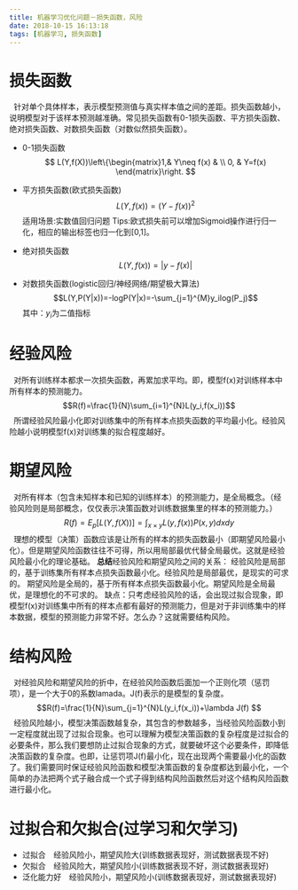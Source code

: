 ```yaml
---
title: 机器学习优化问题－损失函数，风险
date: 2018-10-15 16:13:18
tags: [机器学习, 损失函数]
---
```


# 损失函数
&nbsp;&nbsp;针对单个具体样本，表示模型预测值与真实样本值之间的差距。损失函数越小，说明模型对于该样本预测越准确。常见损失函数有0-1损失函数、平方损失函数、绝对损失函数、对数损失函数（对数似然损失函数）。
- 0-1损失函数
$$
L(Y,f(X))\left\{\begin{matrix}1,& Y\neq f(x)
 & \\ 0,
 & Y=f(x)
\end{matrix}\right.
$$
- 平方损失函数(欧式损失函数)
$$L(Y,f(x))=(Y-f(x))^2$$
适用场景:实数值回归问题
Tips:欧式损失前可以增加Sigmoid操作进行归一化，相应的输出标签也归一化到\[0,1\]。
- 绝对损失函数
$$L(Y,f(x))=|y-f(x)|$$

- 对数损失函数(logistic回归/神经网络/期望极大算法)
$$L(Y,P(Y|x))=-logP(Y|x)=-\sum_{j=1}^{M}y_ilog(P_j)$$
其中：$y_i$为二值指标

# 经验风险
&nbsp;&nbsp;对所有训练样本都求一次损失函数，再累加求平均。即，模型f(x)对训练样本中所有样本的预测能力。
$$R(f)=\frac{1}{N}\sum_{i=1}^{N}L(y_i,f(x_i))$$
&nbsp;&nbsp;所谓经验风险最小化即对训练集中的所有样本点损失函数的平均最小化。经验风险越小说明模型f(x)对训练集的拟合程度越好。

# 期望风险
&nbsp;&nbsp;对所有样本（包含未知样本和已知的训练样本）的预测能力，是全局概念。（经验风险则是局部概念，仅仅表示决策函数对训练数据集里的样本的预测能力。）
$$ R(f)=E_p[L(Y,f(X))]=\int_{x\times y}L(y,f(x))P(x,y)dxdy$$
&nbsp;&nbsp;理想的模型（决策）函数应该是让所有的样本的损失函数最小（即期望风险最小化）。但是期望风险函数往往不可得，所以用局部最优代替全局最优。这就是经验风险最小化的理论基础。
**总结**经验风险和期望风险之间的关系：
经验风险是局部的，基于训练集所有样本点损失函数最小化。经验风险是局部最优，是现实的可求的。
期望风险是全局的，基于所有样本点损失函数最小化。期望风险是全局最优，是理想化的不可求的。
缺点：只考虑经验风险的话，会出现过拟合现象，即模型f(x)对训练集中所有的样本点都有最好的预测能力，但是对于非训练集中的样本数据，模型的预测能力非常不好。怎么办？这就需要结构风险。

# 结构风险
&nbsp;&nbsp;对经验风险和期望风险的折中，在经验风险函数后面加一个正则化项（惩罚项），是一个大于0的系数lamada。J(f)表示的是模型的复杂度。
$$R(f)=\frac{1}{N}\sum_{j=1}^{N}L(y_i,f(x_i))+\lambda J(f) $$
&nbsp;&nbsp;经验风险越小，模型决策函数越复杂，其包含的参数越多，当经验风险函数小到一定程度就出现了过拟合现象。也可以理解为模型决策函数的复杂程度是过拟合的必要条件，那么我们要想防止过拟合现象的方式，就要破坏这个必要条件，即降低决策函数的复杂度。也即，让惩罚项J(f)最小化，现在出现两个需要最小化的函数了。我们需要同时保证经验风险函数和模型决策函数的复杂度都达到最小化，一个简单的办法把两个式子融合成一个式子得到结构风险函数然后对这个结构风险函数进行最小化。

# 过拟合和欠拟合(过学习和欠学习)

- 过拟合　经验风险小，期望风险大(训练数据表现好，测试数据表现不好)
- 欠拟合　经验风险大，期望风险小(训练数据表现不好，测试数据表现好)
- 泛化能力好　经验风险小，期望风险小(训练数据表现好，测试数据表现好)

